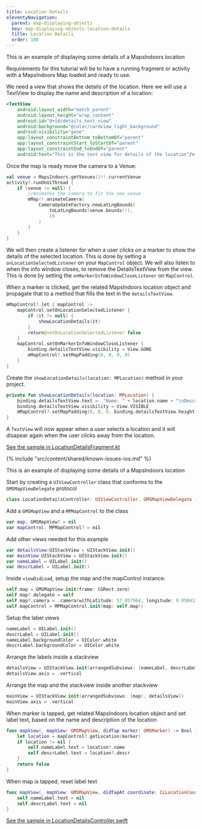```yaml
---
title: Location Details
eleventyNavigation:
  parent: map-displaying-objects
  key: map-displaying-objects-location-details
  title: Location Details
  order: 100
---
```

<mi-tabs>
<mi-tab label="Android" tab-for="android"></mi-tab>
<mi-tab label="iOS" tab-for="ios"></mi-tab>
<mi-tab-panel id="android">

This is an example of displaying some details of a MapsIndoors location

Requirements for this tutorial will be to have a running fragment or activity with a MapsIndoors Map loaded and ready to use.

We need a view that shows the details of the location. Here we will use a TextView to display the name and description of a location:

```xml
<TextView
    android:layout_width="match_parent"
    android:layout_height="wrap_content"
    android:id="@+id/details_text_view"
    android:background="@color/cardview_light_background"
    android:visibility="gone"
    app:layout_constraintBottom_toBottomOf="parent"
    app:layout_constraintStart_toStartOf="parent"
    app:layout_constraintEnd_toEndOf="parent"
    android:text="This is the text view for details of the location"/>
```

Once the map is ready move the camera to a Venue:

```kotlin
val venue = MapsIndoors.getVenues()!!.currentVenue
activity?.runOnUiThread {
    if (venue != null) {
        //Animates the camera to fit the new venue
        mMap!!.animateCamera(
            CameraUpdateFactory.newLatLngBounds(
                toLatLngBounds(venue.bounds!!),
                19
            )
        )
    }
}
```

We will then create a listener for when a user clicks on a marker to show the details of the selected location. This is done by setting a `onLocationSelectedListener` on your `MapControl` object. We will also listen to when the info window closes, to remove the DetailsTextView from the view. This is done by setting the `onMarkerInfoWindowCloseListener` on `MapControl`.

When a marker is clicked, get the related MapsIndoors location object and propagate that to a method that fills the text in the `detailsTextView`.

```kotlin
mMapControl?.let { mapControl ->
    mapControl.setOnLocationSelectedListener {
        if (it != null) {
            showLocationDetails(it)
        }
        return@setOnLocationSelectedListener false
    }
    mapControl.setOnMarkerInfoWindowCloseListener {
        binding.detailsTextView.visibility = View.GONE
        mMapControl?.setMapPadding(0, 0, 0, 0)
    }
}
```

Create the `showLocationDetails(location: MPLocation)` method in your project.

```kotlin
private fun showLocationDetails(location: MPLocation) {
    binding.detailsTextView.text =  "Name: " + location.name + "\nDescription: " + location.description
    binding.detailsTextView.visibility = View.VISIBLE
    mMapControl?.setMapPadding(0, 0, 0, binding.detailsTextView.height)
}
```

A `TextView` will now appear when a user selects a location and it will disapear again when the user clicks away from the location.

[See the sample in LocationDetailsFragment.kt](https://github.com/MapsPeople/MapsIndoors-Android-Examples/blob/main/MapsIndoorsSamples/app/src/main/java/com/mapspeople/mapsindoorssamples/ui/locationdetails/LocationDetailsFragment.kt)

</mi-tab-panel>
<mi-tab-panel id="ios">

<!-- Known Issues -->
{% include "src/content/shared/known-issues-ios.md" %}

This is an example of displaying some details of a MapsIndoors location

Start by creating a `UIViewController` class that conforms to the `GMSMapViewDelegate` protocol

```swift
class LocationDetailsController: UIViewController, GMSMapViewDelegate {
```

Add a `GMSMapView` and a `MPMapControl` to the class

```swift
var map: GMSMapView? = nil
var mapControl: MPMapControl? = nil
```

Add other views needed for this example

```swift
var detailsView:UIStackView = UIStackView.init()
var mainView:UIStackView = UIStackView.init()
var nameLabel = UILabel.init()
var descrLabel = UILabel.init()
```

Inside `viewDidLoad`, setup the map and the mapControl instance:

```swift
self.map = GMSMapView.init(frame: CGRect.zero)
self.map?.delegate = self
self.map?.camera = .camera(withLatitude: 57.057964, longitude: 9.9504112, zoom: 20)
self.mapControl = MPMapControl.init(map: self.map!)
```

Setup the label views

```swift
nameLabel = UILabel.init()
descrLabel = UILabel.init()
nameLabel.backgroundColor = UIColor.white
descrLabel.backgroundColor = UIColor.white
```

Arrange the labels inside a stackview

```swift
detailsView = UIStackView.init(arrangedSubviews: [nameLabel, descrLabel])
detailsView.axis = .vertical
```

Arrange the map and the stackview inside another stackview

```swift
mainView = UIStackView.init(arrangedSubviews: [map!, detailsView])
mainView.axis = .vertical
```

When marker is tapped, get related MapsIndoors location object and set label text, based on the name and description of the location

```swift
func mapView(_ mapView: GMSMapView, didTap marker: GMSMarker) -> Bool {
    let location = mapControl?.getLocation(marker)
    if location != nil {
        self.nameLabel.text = location?.name
        self.descrLabel.text = location?.descr
    }
    return false
}
```

When map is tapped, reset label text

```swift
func mapView(_ mapView: GMSMapView, didTapAt coordinate: CLLocationCoordinate2D) {
    self.nameLabel.text = nil
    self.descrLabel.text = nil
}
```

[See the sample in LocationDetailsController.swift](https://github.com/MapsIndoors/MapsIndoorsIOS/blob/master/Example/DemoSamples/Location%20Details/LocationDetailsController.swift)

</mi-tab-panel>
</mi-tabs>
